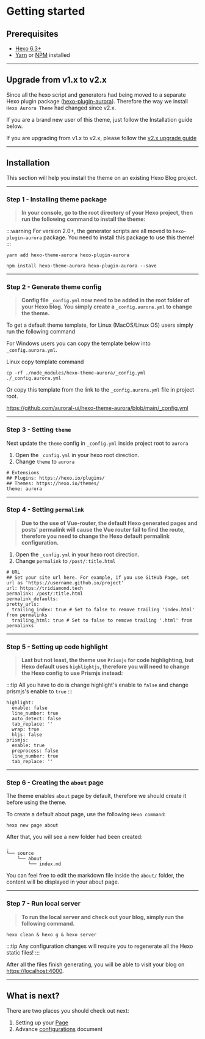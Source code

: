# Getting started

## Prerequisites

- [Hexo 6.3+](https://hexo.io/)
- [Yarn](https://classic.yarnpkg.com/en/) or [NPM](https://docs.npmjs.com/getting-started) installed

---

## Upgrade from v1.x to v2.x

Since all the hexo script and generators had being moved to a separate Hexo plugin package ([hexo-plugin-aurora](https://github.com/auroral-ui/hexo-plugin-aurora)). Therefore the way we install `Hexo Aurora Theme` had changed since v2.x.

If you are a brand new user of this theme, just follow the Installation guide below.

If you are upgrading from v1.x to v2.x, please follow the [v2.x upgrade guide](/guide/upgrade.html#v1-x-to-v2-x-upgrade)

---

## Installation

This section will help you install the theme on an existing Hexo Blog project.

---

### Step 1 - Installing theme package

> **In your console, go to the root directory of your Hexo project, then run the following command to install the theme:**

:::warning
For version 2.0+, the generator scripts are all moved to `hexo-plugin-aurora` package. You need to install this package to use this theme!
:::

<CodeGroup>
  <CodeGroupItem title="YARN">

```shell:no-line-numbers
yarn add hexo-theme-aurora hexo-plugin-aurora
```

  </CodeGroupItem>

  <CodeGroupItem title="NPM">

```shell:no-line-numbers
npm install hexo-theme-aurora hexo-plugin-aurora --save
```

  </CodeGroupItem>
</CodeGroup>

---

### Step 2 - Generate theme config

> **Config file `_config.yml` now need to be added in the root folder of your Hexo blog. You simply create a `_config.aurora.yml` to change the theme.**

To get a default theme template, for Linux (MacOS/Linux OS) users simply run the following command

For Windows users you can copy the template below into `_config.aurora.yml`.

Linux copy template command

```shell:no-line-numbers
cp -rf ./node_modules/hexo-theme-aurora/_config.yml ./_config.aurora.yml
```

Or copy this template from the link to the `_config.aurora.yml` file in project root.

https://github.com/auroral-ui/hexo-theme-aurora/blob/main/_config.yml

---

### Step 3 - Setting `theme`

Next update the `theme` config in `_config.yml` inside project root to `aurora`

1. Open the `_config.yml` in your hexo root direction.
2. Change `theme` to `aurora`

```yml:no-line-numbers{4}
# Extensions
## Plugins: https://hexo.io/plugins/
## Themes: https://hexo.io/themes/
theme: aurora
```

---

### Step 4 - Setting `permalink`

> **Due to the use of Vue-router, the default Hexo generated pages and posts' permalink will cause the Vue router fail to find the route, therefore you need to change the Hexo default permalink configuration.**

1. Open the `_config.yml` in your hexo root direction.
2. Change `permalink` to `/post/:title.html`

```yaml:no-line-numbers{4}
# URL
## Set your site url here. For example, if you use GitHub Page, set url as 'https://username.github.io/project'
url: https://tridiamond.tech
permalink: /post/:title.html
permalink_defaults:
pretty_urls:
  trailing_index: true # Set to false to remove trailing 'index.html' from permalinks
  trailing_html: true # Set to false to remove trailing '.html' from permalinks
```

---

### Step 5 - Setting up code highlight

> **Last but not least, the theme use `Prismjs` for code highlighting, but Hexo default uses `highlightjs`, therefore you will need to change the Hexo config to use Prismjs instead:**

:::tip
All you have to do is change highlight's enable to `false` and change prismjs's enable to `true`
:::

```yaml:no-line-numbers{2,9-10}
highlight:
  enable: false
  line_number: true
  auto_detect: false
  tab_replace: ''
  wrap: true
  hljs: false
prismjs:
  enable: true
  preprocess: false
  line_number: true
  tab_replace: ''
```

---

### Step 6 - Creating the `about` page

The theme enables `about` page by default, therefore we should create it before using the theme.

To create a default about page, use the following `Hexo command`:

```shell:no-line-numbers
hexo new page about
```

After that, you will see a new folder had been created:

```shell:no-line-numbers
.
└── source
    └── about
        └── index.md
```

You can feel free to edit the markdown file inside the `about/` folder, the content will be displayed in your about page.

---

### Step 7 - Run local server

> **To run the local server and check out your blog, simply run the following command.**

```shell:no-line-numbers
hexo clean & hexo g & hexo server
```

:::tip
Any configuration changes will require you to regenerate all the Hexo static files!
:::

After all the files finish generating, you will be able to visit your blog on [https://localhost:4000](https://localhost:4000).

---

## What is next?

There are two places you should check out next:

1. Setting up your [Page](/guide/page.html)
2. Advance [configurations](/guide/configuration.html) document
